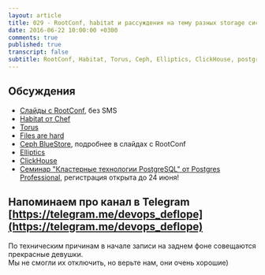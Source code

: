 ```yaml
---
layout: article
title: 029 - RootConf, habitat и рассуждения на тему разных storage систем
date: 2016-06-22 10:00:00 +0300
comments: true
published: true
transcript: false
subtitle: RootConf, Habitat, Torus, Ceph, Elliptics, ClickHouse, postgresql cluster
---
```


## Обсуждения

* [Слайды с RootConf](https://www.dropbox.com/s/6y8a7la28rm118g/rc-2016.rar), без SMS
* [Habitat от Chef](http://habitat.sh)
* [Torus](https://github.com/coreos/torus)
* [Files are hard](http://danluu.com/file-consistency/)
* [Ceph BlueStore](https://www.sebastien-han.fr/blog/2016/03/21/ceph-a-new-store-is-coming/), подробнее в слайдах с RootConf
* [Elliptics](http://reverbrain.com/elliptics/)
* [ClickHouse](https://clickhouse.yandex)
* [Семинар "Кластерные технологии PostgreSQL" от Postgres Professional](http://www.postgrespro.ru/blog/company/53042), регистрация открыта до 24 июня!

## Напоминаем про канал в Telegram [https://telegram.me/devops_deflope](https://telegram.me/devops_deflope)

По техническим причинам в начале записи на заднем фоне совещаются прекрасные девушки.  
Мы не смогли их отключить, но верьте нам, они очень хорошие)
